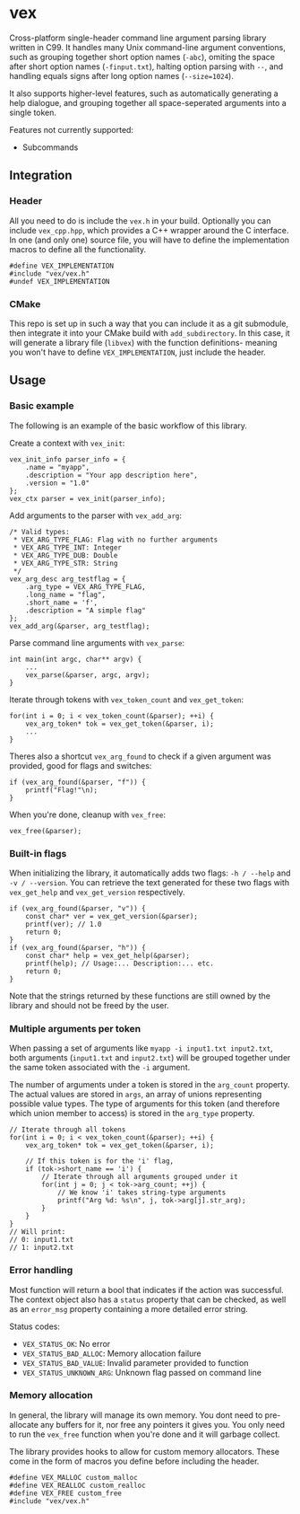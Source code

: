 # vex
Cross-platform single-header command line argument parsing library written in C99. It handles many Unix command-line argument conventions, such as grouping together short option names (`-abc`), omiting the space after short option names (`-finput.txt`), halting option parsing with `--`, and handling equals signs after long option names (`--size=1024`).

It also supports higher-level features, such as automatically generating a help dialogue, and grouping together all space-seperated arguments into a single token.

Features not currently supported:
 * Subcommands

## Integration
### Header
All you need to do is include the `vex.h` in your build. Optionally you can include `vex_cpp.hpp`, which provides a C++ wrapper around the C interface. In one (and only one) source file, you will have to define the implementation macros to define all the functionality.
```
#define VEX_IMPLEMENTATION
#include "vex/vex.h"
#undef VEX_IMPLEMENTATION
```

### CMake
This repo is set up in such a way that you can include it as a git submodule, then integrate it into your CMake build with `add_subdirectory`. In this case, it will generate a library file (`libvex`) with the function definitions- meaning you won't have to define `VEX_IMPLEMENTATION`, just include the header.

## Usage
### Basic example
The following is an example of the basic workflow of this library. 

Create a context with `vex_init`:
```
vex_init_info parser_info = {
	.name = "myapp",
	.description = "Your app description here",
	.version = "1.0"
};
vex_ctx parser = vex_init(parser_info);
```
Add arguments to the parser with `vex_add_arg`:
```
/* Valid types:
 * VEX_ARG_TYPE_FLAG: Flag with no further arguments
 * VEX_ARG_TYPE_INT: Integer
 * VEX_ARG_TYPE_DUB: Double
 * VEX_ARG_TYPE_STR: String
 */
vex_arg_desc arg_testflag = {
	.arg_type = VEX_ARG_TYPE_FLAG,
	.long_name = "flag",
	.short_name = 'f',
	.description = "A simple flag"
};
vex_add_arg(&parser, arg_testflag);
```
Parse command line arguments with `vex_parse`:
```
int main(int argc, char** argv) {
	...
	vex_parse(&parser, argc, argv);
}
```
Iterate through tokens with `vex_token_count` and `vex_get_token`:
```
for(int i = 0; i < vex_token_count(&parser); ++i) {
	vex_arg_token* tok = vex_get_token(&parser, i);
	...
}
```
Theres also a shortcut `vex_arg_found` to check if a given argument was provided, good for flags and switches:
```
if (vex_arg_found(&parser, "f")) {
	printf("Flag!"\n);
}
```
When you're done, cleanup with `vex_free`:
```
vex_free(&parser);
```

### Built-in flags
When initializing the library, it automatically adds two flags: `-h / --help` and `-v / --version`. You can retrieve the text generated for these two flags with `vex_get_help` and `vex_get_version` respectively.
```
if (vex_arg_found(&parser, "v")) {
	const char* ver = vex_get_version(&parser);
	printf(ver); // 1.0
	return 0;
}
if (vex_arg_found(&parser, "h")) {
	const char* help = vex_get_help(&parser);
	printf(help); // Usage:... Description:... etc.
	return 0;
}
```
Note that the strings returned by these functions are still owned by the library and should not be freed by the user.

### Multiple arguments per token
When passing a set of arguments like `myapp -i input1.txt input2.txt`, both arguments (`input1.txt` and `input2.txt`) will be grouped together under the same token associated with the `-i` argument. 

The number of arguments under a token is stored in the `arg_count` property. The actual values are stored in `args`, an array of unions representing possible value types. The type of arguments for this token (and therefore which union member to access) is stored in the `arg_type` property.
```
// Iterate through all tokens
for(int i = 0; i < vex_token_count(&parser); ++i) {
	vex_arg_token* tok = vex_get_token(&parser, i);
	
	// If this token is for the 'i' flag,
	if (tok->short_name == 'i') {
		// Iterate through all arguments grouped under it
		for(int j = 0; j < tok->arg_count; ++j) {
			// We know 'i' takes string-type arguments
			printf("Arg %d: %s\n", j, tok->arg[j].str_arg);
		}
	}
}
// Will print:
// 0: input1.txt
// 1: input2.txt
```

### Error handling
Most function will return a bool that indicates if the action was successful. The context object also has a `status` property that can be checked, as well as an `error_msg` property containing a more detailed error string.

Status codes:
 * `VEX_STATUS_OK`: No error
 * `VEX_STATUS_BAD_ALLOC`: Memory allocation failure
 * `VEX_STATUS_BAD_VALUE`: Invalid parameter provided to function
 * `VEX_STATUS_UNKNOWN_ARG`: Unknown flag passed on command line

### Memory allocation
In general, the library will manage its own memory. You dont need to pre-allocate any buffers for it, nor free any pointers it gives you. You only need to run the `vex_free` function when you're done and it will garbage collect.

The library provides hooks to allow for custom memory allocators. These come in the form of macros you define before including the header.
```
#define VEX_MALLOC custom_malloc
#define VEX_REALLOC custom_realloc
#define VEX_FREE custom_free
#include "vex/vex.h"
```